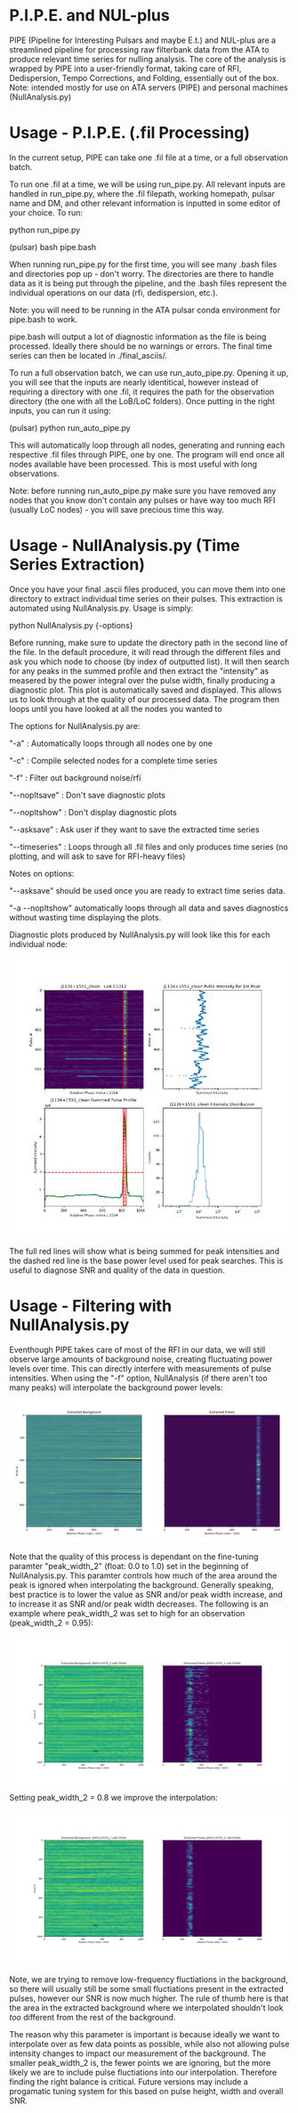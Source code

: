 # P.I.P.E. and NUL-plus

PIPE (Pipeline for Interesting Pulsars and maybe E.t.) and NUL-plus are a streamlined pipeline for processing raw filterbank data from the ATA to produce relevant time series for nulling analysis. The core of the analysis is wrapped by PIPE into a user-friendly format, taking care of RFI, Dedispersion, Tempo Corrections, and Folding, essentially out of the box. Note: intended mostly for use on ATA servers (PIPE) and personal machines (NullAnalysis.py)

# Usage - P.I.P.E. (.fil Processing)

In the current setup, PIPE can take one .fil file at a time, or a full observation batch. 

To run one .fil at a time, we will be using run_pipe.py. All relevant inputs are handled in run_pipe.py, where the .fil filepath, working homepath, pulsar name and DM, and other relevant information is inputted in some editor of your choice. To run:

  python run_pipe.py
  
  (pulsar) bash pipe.bash

When running run_pipe.py for the first time, you will see many .bash files and directories pop up - don't worry. The directories are there to handle data as it is being put through the pipeline, and the .bash files represent the individual operations on our data (rfi, dedispersion, etc.). 

Note: you will need to be running in the ATA pulsar conda environment for pipe.bash to work.

pipe.bash will output a lot of diagnostic information as the file is being processed. Ideally there should be no warnings or errors. The final time series can then be located in ./final_asciis/.

To run a full observation batch, we can use run_auto_pipe.py. Opening it up, you will see that the inputs are nearly identitical, however instead of requiring a directory with one .fil, it requires the path for the observation directory (the one with all the LoB/LoC folders). Once putting in the right inputs, you can run it using:

(pulsar) python run_auto_pipe.py

This will automatically loop through all nodes, generating and running each respective .fil files through PIPE, one by one. The program will end once all nodes available have been processed. This is most useful with long observations. 

Note: before running run_auto_pipe.py make sure you have removed any nodes that you know don't contain any pulses or have way too much RFI (usually LoC nodes) - you will save precious time this way.

# Usage - NullAnalysis.py (Time Series Extraction)

Once you have your final .ascii files produced, you can move them into one directory to extract individual time series on their pulses. This extraction is automated using NullAnalysis.py. Usage is simply:

python NullAnalysis.py {-options}

Before running, make sure to update the directory path in the second line of the file. In the default procedure, it will read through the different files and ask you which node to choose (by index of outputted list). It will then search for any peaks in the summed profile and then extract the "intensity" as measered by the power integral over the pulse width, finally producing a diagnostic plot. This plot is automatically saved and displayed. This allows us to look through at the quality of our processed data. The program then loops until you have looked at all the nodes you wanted to

The options for NullAnalysis.py are:

"-a" : Automatically loops through all nodes one by one

"-c" : Compile selected nodes for a complete time series

"-f" : Filter out background noise/rfi

"--nopltsave" : Don't save diagnostic plots

"--nopltshow" : Don't display diagnostic plots

"--asksave" : Ask user if they want to save the extracted time series

"--timeseries" : Loops through all .fil files and only produces time series (no plotting, and will ask to save for RFI-heavy files)


Notes on options:

"--asksave" should be used once you are ready to extract time series data.

"-a --nopltshow" automatically loops through all data and saves diagnostics without wasting time displaying the plots.

Diagnostic plots produced by NullAnalysis.py will look like this for each individual node:

![alt text](https://github.com/FelixWeber02/P.I.P.E.-and-NUL-plus/blob/main/README_Images/J1136+1551_clean_LoB.C1312_Diagnostic.png?raw=true)

The full red lines will show what is being summed for peak intensities and the dashed red line is the base power level used for peak searches. This is useful to diagnose SNR and quality of the data in question.

# Usage - Filtering with NullAnalysis.py

Eventhough PIPE takes care of most of the RFI in our data, we will still observe large amounts of background noise, creating fluctuating power levels over time. This can directly interfere with measurements of pulse intensities. When using the "-f" option, NullAnalysis (if there aren't too many peaks) will interpolate the background power levels:

![alt text](https://github.com/FelixWeber02/P.I.P.E.-and-NUL-plus/blob/main/README_Images/Good_Back_Inter.png?raw=true)

Note that the quality of this process is dependant on the fine-tuning paramter "peak_width_2" (float: 0.0 to 1.0) set in the beginning of NullAnalysis.py. This paramter controls how much of the area around the peak is ignored when interpolating the background. Generally speaking, best practice is to lower the value as SNR and/or peak width increase, and to increase it as SNR and/or peak width decreases. The following is an example where peak_width_2 was set to high for an observation (peak_width_2 = 0.95):

![alt text](https://github.com/FelixWeber02/P.I.P.E.-and-NUL-plus/blob/main/README_Images/Back_Bad_Iter.png?raw=true)
Setting peak_width_2 = 0.8 we improve the interpolation:

![alt text](https://github.com/FelixWeber02/P.I.P.E.-and-NUL-plus/blob/main/README_Images/Back_Good_Iter.png?raw=true)

Note, we are trying to remove low-frequency fluctiations in the background, so there will usually still be some small fluctiations present in the extracted pulses, however our SNR is now much higher. The rule of thumb here is that the area in the extracted background where we interpolated shouldn't look *too* different from the rest of the background. 

The reason why this parameter is important is because ideally we want to interpolate over as few data points as possible, while also not allowing pulse intensity changes to impact our measurement of the background. The smaller peak_width_2 is, the fewer points we are ignoring, but the more likely we are to include pulse fluctiations into our interpolation. Therefore finding the right balance is critical. Future versions may include a progamatic tuning system for this based on pulse height, width and overall SNR. 
